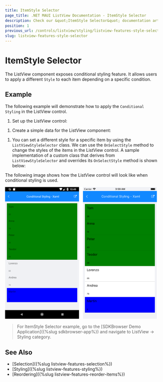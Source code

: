```yaml
---
title: ItemStyle Selector
page_title: .NET MAUI ListView Documentation - ItemStyle Selector
description: Check our &quot;ItemStyle Selector&quot; documentation article for Telerik ListView for .NET MAUI.
position: 1
previous_url: /controls/listview/styling/listview-features-style-selector
slug: listview-features-style-selector
---
```


# ItemStyle Selector

The ListView component exposes conditional styling feature. It allows users to apply a different `Style` to each item depending on a specific condition.

## Example

The following example will demonstrate how to apply the `Conditional Styling` in the ListView control. 

1. Set up the ListView control:

 <snippet id='listview-styleselector-listview-xaml'/>

1. Create a simple data for the ListView component:

 <snippet id='listview-styleselector-source'/>

1. You can set a different style for a specific item by using the `ListViewStyleSelector` class. We can use the `OnSelectStyle` method to change the styles of the items in the ListView control. A sample implementation of a custom class that derives from `ListViewStyleSelector` and overrides its `OnSelectStyle` method is shown below:

 <snippet id='listview-features-onselectstyle'/>

The following image shows how the ListView control will look like when conditional styling is used.

![StyleSelector](../images/listview-features-style-selector.png "Style Selector")

> For ItemStyle Selector example, go to the [SDKBrowser Demo Application]({%slug sdkbrowser-app%}) and navigate to ListView -> Styling category.

## See Also

- [Selection]({%slug listview-features-selection%})
- [Styling]({%slug listview-features-styling%})
- [Reordering]({%slug listview-features-reorder-items%})
